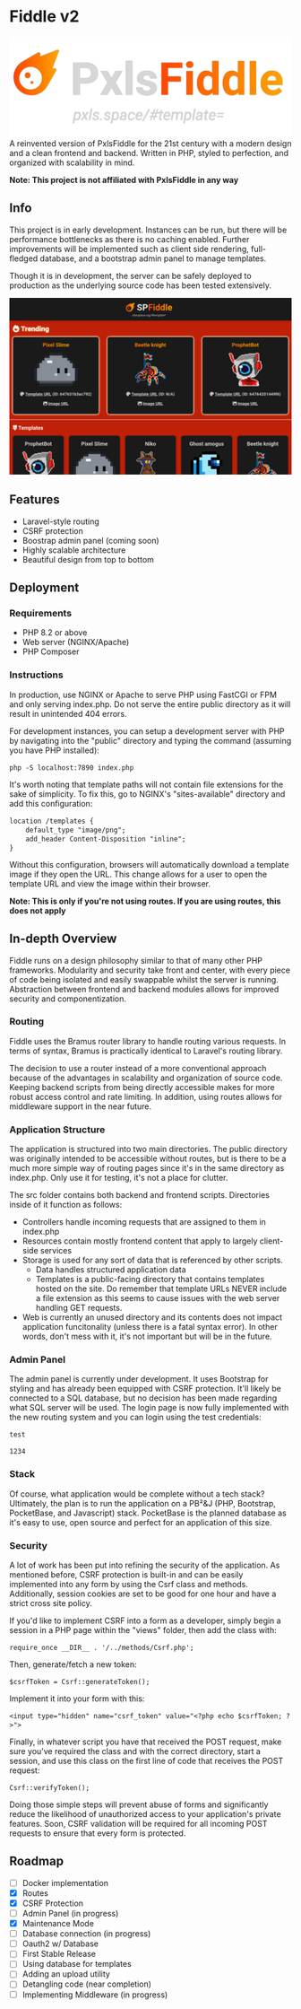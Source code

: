 # Fiddle v2
![Fiddle Logo](https://github.com/zulujive/fiddle/blob/main/logo.png?raw=true)
A reinvented version of PxlsFiddle for the 21st century with a modern design and a clean frontend and backend. Written in PHP, styled to perfection, and organized with scalability in mind.

**Note: This project is not affiliated with PxlsFiddle in any way**

## Info
This project is in early development. Instances can be run, but there will be performance bottlenecks as there is no caching enabled. Further improvements will be implemented such as client side rendering, full-fledged database, and a bootstrap admin panel to manage templates.

Though it is in development, the server can be safely deployed to production as the underlying source code has been tested extensively.

![Site screenshot](https://github.com/zulujive/fiddle/blob/main/site-example.png?raw=true)

## Features
- Laravel-style routing
- CSRF protection
- Boostrap admin panel (coming soon)
- Highly scalable architecture
- Beautiful design from top to bottom

## Deployment
### Requirements
- PHP 8.2 or above
- Web server (NGINX/Apache)
- PHP Composer

### Instructions
In production, use NGINX or Apache to serve PHP using FastCGI or FPM and only serving index.php. Do not serve the entire public directory as it will result in unintended 404 errors.

For development instances, you can setup a development server with PHP by navigating into the "public" directory and typing the command (assuming you have PHP installed):
```
php -S localhost:7890 index.php
```

It's worth noting that template paths will not contain file extensions for the sake of simplicity. To fix this, go to NGINX's "sites-available" directory and add this configuration:
```
location /templates {
    default_type "image/png";
    add_header Content-Disposition "inline";
}
```
Without this configuration, browsers will automatically download a template image if they open the URL. This change allows for a user to open the template URL and view the image within their browser.

**Note: This is only if you're not using routes. If you are using routes, this does not apply**

## In-depth Overview
Fiddle runs on a design philosophy similar to that of many other PHP frameworks. Modularity and security take front and center, with every piece of code being isolated and easily swappable whilst the server is running. Abstraction between frontend and backend modules allows for improved security and componentization.

### Routing
Fiddle uses the Bramus router library to handle routing various requests. In terms of syntax, Bramus is practically identical to Laravel's routing library. 

The decision to use a router instead of a more conventional approach because of the advantages in scalability and organization of source code. Keeping backend scripts from being directly accessible makes for more robust access control and rate limiting. In addition, using routes allows for middleware support in the near future.

### Application Structure
The application is structured into two main directories. The public directory was originally intended to be accessible without routes, but is there to be a much more simple way of routing pages since it's in the same directory as index.php. Only use it for testing, it's not a place for clutter.

The src folder contains both backend and frontend scripts. Directories inside of it function as follows:
- Controllers handle incoming requests that are assigned to them in index.php
- Resources contain mostly frontend content that apply to largely client-side services
- Storage is used for any sort of data that is referenced by other scripts.
    - Data handles structured application data
    - Templates is a public-facing directory that contains templates hosted on the site. Do remember that template URLs NEVER include a file extension as this seems to cause issues with the web server handling GET requests.
- Web is currently an unused directory and its contents does not impact application funcitonality (unless there is a fatal syntax error). In other words, don't mess with it, it's not important but will be in the future.

### Admin Panel
The admin panel is currently under development. It uses Bootstrap for styling and has already been equipped with CSRF protection. It'll likely be connected to a SQL database, but no decision has been made regarding what SQL server will be used. The login page is now fully implemented with the new routing system and you can login using the test credentials:
```
test
```
```
1234
```

### Stack
Of course, what application would be complete without a tech stack? Ultimately, the plan is to run the application on a PB²&J (PHP, Bootstrap, PocketBase, and Javascript) stack. PocketBase is the planned database as it's easy to use, open source and perfect for an application of this size.

### Security
A lot of work has been put into refining the security of the application. As mentioned before, CSRF protection is built-in and can be easily implemented into any form by using the Csrf class and methods. Additionally, session cookies are set to be good for one hour and have a strict cross site policy.

If you'd like to implement CSRF into a form as a developer, simply begin a session in a PHP page within the "views" folder, then add the class with:
```
require_once __DIR__ . '/../methods/Csrf.php';
```
Then, generate/fetch a new token:
```
$csrfToken = Csrf::generateToken();
```
Implement it into your form with this:
```
<input type="hidden" name="csrf_token" value="<?php echo $csrfToken; ?>">
```
Finally, in whatever script you have that received the POST request, make sure you've required the class and with the correct directory, start a session, and use this class on the first line of code that receives the POST request:
```
Csrf::verifyToken();
```
Doing those simple steps will prevent abuse of forms and significantly reduce the likelihood of unauthorized access to your application's private features. Soon, CSRF validation will be required for all incoming POST requests to ensure that every form is protected.

## Roadmap
- [ ] Docker implementation
- [x] Routes
- [x] CSRF Protection
- [ ] Admin Panel (in progress)
- [x] Maintenance Mode
- [ ] Database connection (in progress)
- [ ] Oauth2 w/ Database
- [ ] First Stable Release
- [ ] Using database for templates
- [ ] Adding an upload utility
- [ ] Detangling code (near completion)
- [ ] Implementing Middleware (in progress)